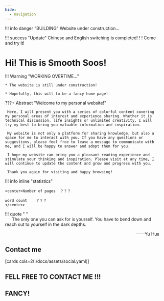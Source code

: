 ```yaml
---
hide:
  - navigation
---
```


!!! info danger "BUILDING"
     Website under construction...
    
!!! success "Update"
     Chinese and English switching is completed! ! ! Come and try it!

# Hi! This is Smooth Soos!
!!! Warning "WORKING OVERTIME..."

    * The website is still under construction!

    * Hopefully, this will to be a fancy home page!

???+ Abstract "Welcome to my personal website!"
    
     Here, I will present you with a series of colorful content covering my personal areas of interest and experience sharing. Whether it is technical discussion, life insights or unlimited creativity, I will try my best to bring you valuable information and inspiration.

     My website is not only a platform for sharing knowledge, but also a space for me to interact with you. If you have any questions or suggestions, please feel free to leave a message to communicate with me, and I will be happy to answer and adopt them for you.

     I hope my website can bring you a pleasant reading experience and stimulate your thinking and inspiration. Please visit at any time, I will continue to update the content and grow and progress with you.

     Thank you again for visiting and happy browsing!

!!! info inline "statistics"

    <center>Number of pages  ？？？
    
    word count    ？？？
    </center>
    
!!! quote " "
    <br/>
    &emsp;&nbsp; The only one you can ask for is yourself. You have to bend down and reach out to yourself in the dark depths.
    <p align="right">——Yu Hua</p>

## Contact me
[cards cols=2(./docs/assets/social.yaml)]


##  FELL FREE TO CONTACT ME !!! 

## FANCY!
